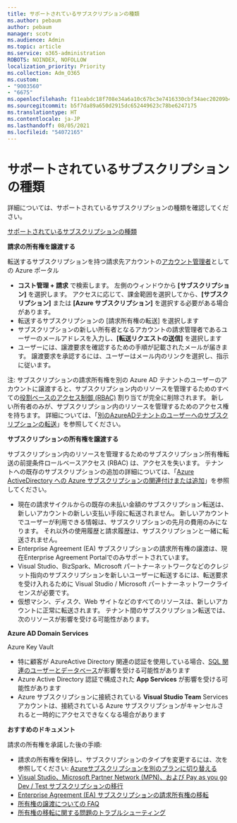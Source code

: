 ```yaml
---
title: サポートされているサブスクリプションの種類
ms.author: pebaum
author: pebaum
manager: scotv
ms.audience: Admin
ms.topic: article
ms.service: o365-administration
ROBOTS: NOINDEX, NOFOLLOW
localization_priority: Priority
ms.collection: Adm_O365
ms.custom:
- "9003560"
- "6675"
ms.openlocfilehash: f11eabdc18f708e34a6a10c67bc3e7416330cbf34aec20209b42252ffa0ab018
ms.sourcegitcommit: b5f7da89a650d2915dc652449623c78be6247175
ms.translationtype: HT
ms.contentlocale: ja-JP
ms.lasthandoff: 08/05/2021
ms.locfileid: "54072165"
---
```

# <a name="supported-subscription-types"></a>サポートされているサブスクリプションの種類

詳細については、サポートされているサブスクリプションの種類を確認してください。

[サポートされているサブスクリプションの種類](https://docs.microsoft.com/azure/billing/billing-subscription-transfer?WT.mc_id=Portal-Microsoft_Azure_Support#supported-subscription-types)

**請求の所有権を譲渡する**

転送するサブスクリプションを持つ請求先アカウントの[アカウント管理者](https://ms.portal.azure.com/)としての Azure ポータル

- **コスト管理 + 請求** で検索します。 左側のウィンドウから **[サブスクリプション]** を選択します。 アクセスに応じて、課金範囲を選択してから、**[サブスクリプション]** または **[Azure サブスクリプション]** を選択する必要がある場合があります。
- 転送するサブスクリプションの [請求所有権の転送] を選択します
- サブスクリプションの新しい所有者となるアカウントの請求管理者であるユーザーのメールアドレスを入力し、**[転送リクエストの送信]** を選択します
- ユーザーには、譲渡要求を確認するための手順が記載されたメールが届きます。 譲渡要求を承認するには、ユーザーはメール内のリンクを選択し、指示に従います。

注: サブスクリプションの請求所有権を別の Azure AD テナントのユーザーのアカウントに譲渡すると、サブスクリプション内のリソースを管理するためのすべての[役割ベースのアクセス制御 (RBAC)](https://docs.microsoft.com/azure/role-based-access-control/overview?WT.mc_id=Portal-Microsoft_Azure_Support) 割り当てが完全に削除されます。 新しい所有者のみが、サブスクリプション内のリソースを管理するためのアクセス権を持ちます。 詳細については、「[別のAzureADテナントのユーザーへのサブスクリプションの転送](https://docs.microsoft.com/azure/active-directory/managed-identities-azure-resources/known-issues?WT.mc_id=Portal-Microsoft_Azure_Support)」を参照してください。

**サブスクリプションの所有権を譲渡する**

サブスクリプション内のリソースを管理するためのサブスクリプション所有権転送の前提条件ロールベースアクセス (RBAC) は、アクセスを失います。 テナントへの既存のサブスクリプションの追加の詳細については、「[Azure ActiveDirectory への Azure サブスクリプションの関連付けまたは追加](https://docs.microsoft.com/azure/active-directory/fundamentals/active-directory-how-subscriptions-associated-directory?WT.mc_id=Portal-Microsoft_Azure_Support)」を参照してください。

- 現在の請求サイクルからの既存の未払い金額のサブスクリプション転送は、新しいアカウントの新しい支払い手段に転送されません。 新しいアカウントでユーザーが利用できる情報は、サブスクリプションの先月の費用のみになります。 それ以外の使用履歴と請求履歴は、サブスクリプションと一緒に転送されません。
- Enterprise Agreement (EA) サブスクリプションの請求所有権の譲渡は、現在Enterprise Agreement Portalでのみサポートされています。
- Visual Studio、BizSpark、Microsoft パートナーネットワークなどのクレジット指向のサブスクリプションを新しいユーザーに転送するには、転送要求を受け入れるために Visual Studio / Microsoft パートナーネットワークライセンスが必要です。
- 仮想マシン、ディスク、Web サイトなどのすべてのリソースは、新しいアカウントに正常に転送されます。 テナント間のサブスクリプション転送では、次のリソースが影響を受ける可能性があります。

**Azure AD Domain Services**

Azure Key Vault

- 特に顧客が AzureActive Directory 関連の認証を使用している場合、[SQL 関連のユーザーとデータベース](https://docs.microsoft.com/azure/sql-database/sql-database-aad-authentication-configure?WT.mc_id=Portal-Microsoft_Azure_Support)が影響を受ける可能性があります
- Azure Active Directory 認証で構成された **App Services** が影響を受ける可能性があります
- Azure サブスクリプションに接続されている **Visual Studio Team** Services アカウントは、接続されている Azure サブスクリプションがキャンセルされると一時的にアクセスできなくなる場合があります

**おすすめのドキュメント**

請求の所有権を承諾した後の手順:

- 請求の所有権を保持し、サブスクリプションのタイプを変更するには、次を参照してください: [Azureサブスクリプションを別のプランに切り替える](https://docs.microsoft.com/azure/billing/billing-how-to-switch-azure-offer?WT.mc_id=Portal-Microsoft_Azure_Support)
- [Visual Studio、Microsoft Partner Network (MPN)、および Pay as you go Dev / Test サブスクリプションの移行](https://docs.microsoft.com/azure/billing/billing-subscription-transfer?WT.mc_id=Portal-Microsoft_Azure_Support#transferring-visual-studio-microsoft-partner-network-mpn-and-pay-as-you-go-devtest-subscriptions)
- [Enterprise Agreement (EA) サブスクリプションの請求所有権の移転](https://docs.microsoft.com/azure/billing/billing-subscription-transfer?WT.mc_id=Portal-Microsoft_Azure_Support#transfer-billing-ownership-of-enterprise-agreement-ea-subscriptions)
- [所有権の譲渡についての FAQ](https://docs.microsoft.com/azure/billing/billing-subscription-transfer?WT.mc_id=Portal-Microsoft_Azure_Support#frequently-asked-questions-faq-for-senders)
- [所有権の移転に関する問題のトラブルシューティング](https://docs.microsoft.com/azure/billing/billing-subscription-transfer?WT.mc_id=Portal-Microsoft_Azure_Support#troubleshooting)
